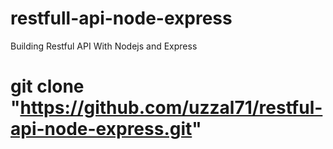 # restfull-api-node-express
Building Restful API With Nodejs and Express

# git clone "https://github.com/uzzal71/restful-api-node-express.git"

